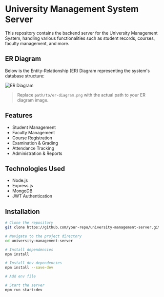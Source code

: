 # University Management System Server

This repository contains the backend server for the University Management System, handling various functionalities such as student records, courses, faculty management, and more.

## ER Diagram

Below is the Entity-Relationship (ER) Diagram representing the system's database structure:

![ER Diagram](er-diagram.png)


> Replace `path/to/er-diagram.png` with the actual path to your ER diagram image.

## Features

- Student Management
- Faculty Management
- Course Registration
- Examination & Grading
- Attendance Tracking
- Administration & Reports

## Technologies Used

- Node.js
- Express.js
- MongoDB
- JWT Authentication

## Installation

```bash
# Clone the repository
git clone https://github.com/your-repo/university-management-server.git

# Navigate to the project directory
cd university-management-server

# Install dependencies
npm install

# Install dev dependencies
npm install --save-dev

# Add env file

# Start the server
npm run start:dev
```

